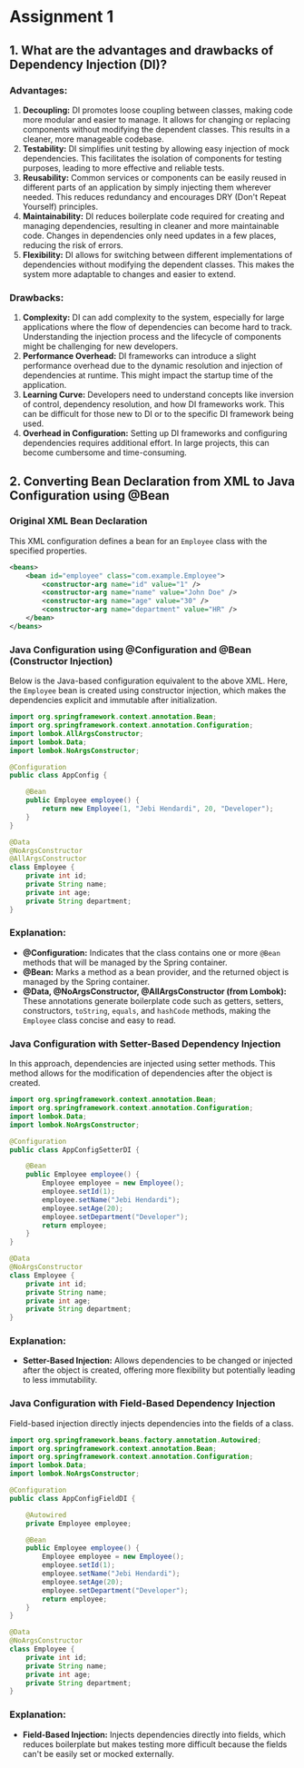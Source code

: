 # Assignment 1

## 1. What are the advantages and drawbacks of Dependency Injection (DI)?

### Advantages:
1. **Decoupling:** DI promotes loose coupling between classes, making code more modular and easier to manage. It allows for changing or replacing components without modifying the dependent classes. This results in a cleaner, more manageable codebase.
2. **Testability:** DI simplifies unit testing by allowing easy injection of mock dependencies. This facilitates the isolation of components for testing purposes, leading to more effective and reliable tests.
3. **Reusability:** Common services or components can be easily reused in different parts of an application by simply injecting them wherever needed. This reduces redundancy and encourages DRY (Don't Repeat Yourself) principles.
4. **Maintainability:** DI reduces boilerplate code required for creating and managing dependencies, resulting in cleaner and more maintainable code. Changes in dependencies only need updates in a few places, reducing the risk of errors.
5. **Flexibility:** DI allows for switching between different implementations of dependencies without modifying the dependent classes. This makes the system more adaptable to changes and easier to extend.

### Drawbacks:
1. **Complexity:** DI can add complexity to the system, especially for large applications where the flow of dependencies can become hard to track. Understanding the injection process and the lifecycle of components might be challenging for new developers.
2. **Performance Overhead:** DI frameworks can introduce a slight performance overhead due to the dynamic resolution and injection of dependencies at runtime. This might impact the startup time of the application.
3. **Learning Curve:** Developers need to understand concepts like inversion of control, dependency resolution, and how DI frameworks work. This can be difficult for those new to DI or to the specific DI framework being used.
4. **Overhead in Configuration:** Setting up DI frameworks and configuring dependencies requires additional effort. In large projects, this can become cumbersome and time-consuming.

## 2. Converting Bean Declaration from XML to Java Configuration using @Bean

### Original XML Bean Declaration

This XML configuration defines a bean for an `Employee` class with the specified properties.

```xml
<beans>
    <bean id="employee" class="com.example.Employee">
        <constructor-arg name="id" value="1" />
        <constructor-arg name="name" value="John Doe" />
        <constructor-arg name="age" value="30" />
        <constructor-arg name="department" value="HR" />
    </bean>
</beans>
```

### Java Configuration using @Configuration and @Bean (Constructor Injection)

Below is the Java-based configuration equivalent to the above XML. Here, the `Employee` bean is created using constructor injection, which makes the dependencies explicit and immutable after initialization.

```java
import org.springframework.context.annotation.Bean;
import org.springframework.context.annotation.Configuration;
import lombok.AllArgsConstructor;
import lombok.Data;
import lombok.NoArgsConstructor;

@Configuration
public class AppConfig {

    @Bean
    public Employee employee() {
        return new Employee(1, "Jebi Hendardi", 20, "Developer");
    }
}

@Data
@NoArgsConstructor
@AllArgsConstructor
class Employee {
    private int id;
    private String name;
    private int age;
    private String department;
}
```

### Explanation:

- **@Configuration:** Indicates that the class contains one or more `@Bean` methods that will be managed by the Spring container.
- **@Bean:** Marks a method as a bean provider, and the returned object is managed by the Spring container.
- **@Data, @NoArgsConstructor, @AllArgsConstructor (from Lombok):** These annotations generate boilerplate code such as getters, setters, constructors, `toString`, `equals`, and `hashCode` methods, making the `Employee` class concise and easy to read.

### Java Configuration with Setter-Based Dependency Injection

In this approach, dependencies are injected using setter methods. This method allows for the modification of dependencies after the object is created.

```java
import org.springframework.context.annotation.Bean;
import org.springframework.context.annotation.Configuration;
import lombok.Data;
import lombok.NoArgsConstructor;

@Configuration
public class AppConfigSetterDI {

    @Bean
    public Employee employee() {
        Employee employee = new Employee();
        employee.setId(1);
        employee.setName("Jebi Hendardi");
        employee.setAge(20);
        employee.setDepartment("Developer");
        return employee;
    }
}

@Data
@NoArgsConstructor
class Employee {
    private int id;
    private String name;
    private int age;
    private String department;
}
```

### Explanation:

- **Setter-Based Injection:** Allows dependencies to be changed or injected after the object is created, offering more flexibility but potentially leading to less immutability.

### Java Configuration with Field-Based Dependency Injection

Field-based injection directly injects dependencies into the fields of a class. 

```java
import org.springframework.beans.factory.annotation.Autowired;
import org.springframework.context.annotation.Bean;
import org.springframework.context.annotation.Configuration;
import lombok.Data;
import lombok.NoArgsConstructor;

@Configuration
public class AppConfigFieldDI {

    @Autowired
    private Employee employee;

    @Bean
    public Employee employee() {
        Employee employee = new Employee();
        employee.setId(1);
        employee.setName("Jebi Hendardi");
        employee.setAge(20);
        employee.setDepartment("Developer");
        return employee;
    }
}

@Data
@NoArgsConstructor
class Employee {
    private int id;
    private String name;
    private int age;
    private String department;
}
```

### Explanation:

- **Field-Based Injection:** Injects dependencies directly into fields, which reduces boilerplate but makes testing more difficult because the fields can't be easily set or mocked externally.

